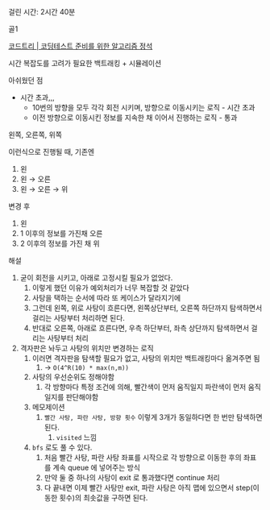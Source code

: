 걸린 시간: 2시간 40분

골1

[코드트리 | 코딩테스트 준비를 위한 알고리즘 정석](https://www.codetree.ai/training-field/frequent-problems/problems/two-candies/description?page=13&pageSize=5)

시간 복잡도를 고려가 필요한 백트래킹 + 시뮬레이션

아쉬웠던 점

- 시간 초과,,,
    - 10번의 방향을 모두 각각 회전 시키며, 방향으로 이동시키는 로직 - 시간 초과
    - 이전 방향으로 이동시킨 정보를 지속한 채 이어서 진행하는 로직 - 통과

왼쪽, 오른쪽, 위쪽

이런식으로 진행될 때, 기존엔

1. 왼
2. 왼 → 오른
3. 왼 → 오른 → 위

변경 후

1. 왼
2. 1 이후의 정보를 가진채 오른
3. 2 이후의 정보를 가진 채 위

해설

1. 굳이 회전을 시키고, 아래로 고정시킬 필요가 없었다.
    1. 이렇게 했던 이유가 예외처리가 너무 복잡할 것 같았다
    2. 사탕을 택하는 순서에 따라  또 케이스가 달라지기에
    3. 그런데 왼쪽, 위로 사탕이 흐른다면, 왼쪽상단부터, 오른쪽 하단까지 탐색하면서 걸리는 사탕부터 처리하면 된다.
    4. 반대로 오른쪽, 아래로 흐른다면, 우측 하단부터, 좌측 상단까지 탐색하면서 걸리는 사탕부터 처리
2. 격자판은 놔두고 사탕의 위치만 변경하는 로직
    1. 이러면 격자판을 탐색할 필요가 없고, 사탕의 위치만 백트래킹마다 옮겨주면 됨
        1. → `O(4^R(10) * max(n,m))`
    2. 사탕의 우선순위도 정해야함
        1. 각 방향마다 특정 조건에 의해, 빨간색이 먼저 움직일지 파란색이 먼저 움직일지를 판단해야함
    3. 메모제이션
        1. `빨간 사탕, 파란 사탕, 방향 횟수` 이렇게 3개가 동일하다면 한 번만 탐색하면 된다.
            1. `visited` 느낌
    4. `bfs` 로도 풀 수 있다.
        1. 처음 빨간 사탕, 파란 사탕 좌표를 시작으로 각 방향으로 이동한 후의 좌표를 계속 queue 에 넣어주는 방식
        2. 만약 둘 중 하나의 사탕이 exit 로 통과했다면 continue 처리
        3. 다 끝내면 이제 빨간 사탕만 exit, 파란 사탕은 아직 맵에 있으면서 step(이동한 횟수)의 최솟값을 구하면 된다.